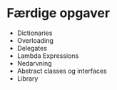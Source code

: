 # Færdige opgaver
* Dictionaries
* Overloading
* Delegates
* Lambda Expressions
* Nedarvning
* Abstract classes og interfaces
* Library
